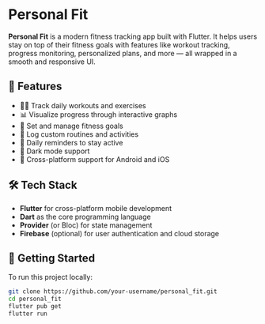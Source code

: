 # Personal Fit

**Personal Fit** is a modern fitness tracking app built with Flutter. It helps users stay on top of their fitness goals with features like workout tracking, progress monitoring, personalized plans, and more — all wrapped in a smooth and responsive UI.

## 🚀 Features

- 🏋️‍♀️ Track daily workouts and exercises  
- 📊 Visualize progress through interactive graphs  
- 🎯 Set and manage fitness goals  
- 📝 Log custom routines and activities  
- 🔔 Daily reminders to stay active  
- 🌙 Dark mode support  
- 📱 Cross-platform support for Android and iOS  

## 🛠 Tech Stack

- **Flutter** for cross-platform mobile development  
- **Dart** as the core programming language  
- **Provider** (or Bloc) for state management  
- **Firebase** (optional) for user authentication and cloud storage  

## 🧪 Getting Started

To run this project locally:

```bash
git clone https://github.com/your-username/personal_fit.git
cd personal_fit
flutter pub get
flutter run

